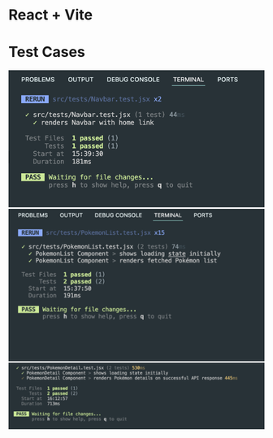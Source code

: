 # React + Vite

# Test Cases
![Navbar Unit Test](./README-IMAGES/navbar-test-demo.png)
![Pokemon List Component Unit Test](./README-IMAGES/image.png)
![Pokemon Detail Page Unit Test](./README-IMAGES/pokemon-detail-test.png)